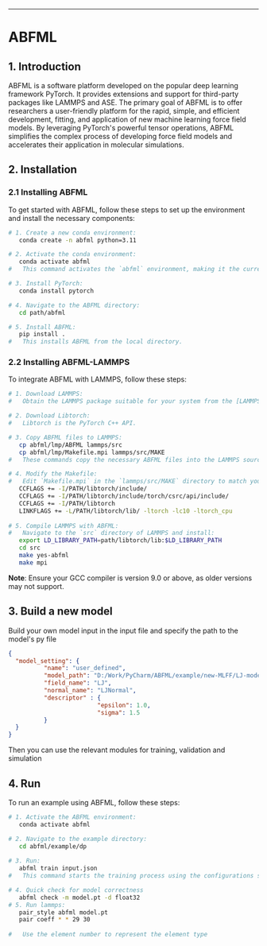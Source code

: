___
# ABFML 

## 1. Introduction
ABFML is a software platform developed on the popular deep learning framework PyTorch. It provides extensions and support for third-party packages like LAMMPS and ASE. The primary goal of ABFML is to offer researchers a user-friendly platform for the rapid, simple, and efficient development, fitting, and application of new machine learning force field models. By leveraging PyTorch's powerful tensor operations, ABFML simplifies the complex process of developing force field models and accelerates their application in molecular simulations.

## 2. Installation

### 2.1 Installing ABFML
To get started with ABFML, follow these steps to set up the environment and install the necessary components:
```bash
# 1. Create a new conda environment:
   conda create -n abfml python=3.11

# 2. Activate the conda environment:
   conda activate abfml
#   This command activates the `abfml` environment, making it the current working environment.

# 3. Install PyTorch:
   conda install pytorch

# 4. Navigate to the ABFML directory:
   cd path/abfml

# 5. Install ABFML:
   pip install .
#   This installs ABFML from the local directory.
```
### 2.2 Installing ABFML-LAMMPS
To integrate ABFML with LAMMPS, follow these steps:
```bash
# 1. Download LAMMPS:
#   Obtain the LAMMPS package suitable for your system from the [LAMMPS website](https://lammps.sandia.gov/). This will be the molecular dynamics engine that ABFML will interact with.

# 2. Download Libtorch:
#   Libtorch is the PyTorch C++ API.

# 3. Copy ABFML files to LAMMPS:  
   cp abfml/lmp/ABFML lammps/src
   cp abfml/lmp/Makefile.mpi lammps/src/MAKE
#   These commands copy the necessary ABFML files into the LAMMPS source directory.

# 4. Modify the Makefile:
#   Edit `Makefile.mpi` in the `lammps/src/MAKE` directory to match your system's configuration, specifically setting the paths to your compilers and libraries.  
   CCFLAGS += -I/PATH/libtorch/include/
   CCFLAGS += -I/PATH/libtorch/include/torch/csrc/api/include/
   CCFLAGS += -I/PATH/libtorch
   LINKFLAGS += -L/PATH/libtorch/lib/ -ltorch -lc10 -ltorch_cpu
   
# 5. Compile LAMMPS with ABFML:
#   Navigate to the `src` directory of LAMMPS and install: 
   export LD_LIBRARY_PATH=path/libtorch/lib:$LD_LIBRARY_PATH
   cd src
   make yes-abfml
   make mpi
```
**Note**: Ensure your GCC compiler is version 9.0 or above, as older versions may not support.

## 3. Build a new model
Build your own model input in the input file and specify the path to the model's py file
```json
{
  "model_setting": {
          "name": "user_defined",
          "model_path": "D:/Work/PyCharm/ABFML/example/new-MLFF/LJ-model.py",
          "field_name": "LJ",
          "normal_name": "LJNormal",
          "descriptor" : {
                         "epsilon": 1.0,
                         "sigma": 1.5
          }
  }
}
```
Then you can  use the relevant modules for training, validation and simulation

## 4. Run

To run an example using ABFML, follow these steps:
```bash
# 1. Activate the ABFML environment:
   conda activate abfml

# 2. Navigate to the example directory:
   cd abfml/example/dp
  
# 3. Run:
   abfml train input.json
#   This command starts the training process using the configurations specified in `input.json`.

# 4. Quick check for model correctness
   abfml check -m model.pt -d float32
# 5. Run lammps:  
   pair_style abfml model.pt
   pair coeff * * 29 30
  
#   Use the element number to represent the element type
```